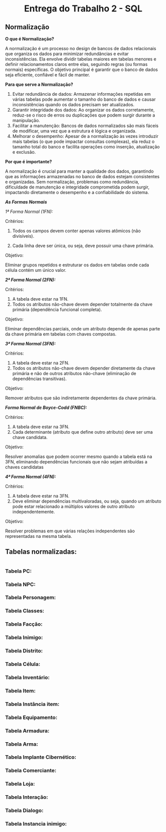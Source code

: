 # <center>Entrega do Trabalho 2 - SQL</center>

## **Normalização**

**O que é Normalização?**

A normalização é um processo no design de bancos de dados relacionais que organiza os dados para minimizar redundâncias e evitar inconsistências. Ela envolve dividir tabelas maiores em tabelas menores e definir relacionamentos claros entre elas, seguindo regras (ou formas normais) específicas. O objetivo principal é garantir que o banco de dados seja eficiente, confiável e fácil de manter.

**Para que serve a Normalização?**

1.	Evitar redundância de dados: Armazenar informações repetidas em várias tabelas pode aumentar o tamanho do banco de dados e causar inconsistências quando os dados precisam ser atualizados.
2.	Garantir integridade dos dados: Ao organizar os dados corretamente, reduz-se o risco de erros ou duplicações que podem surgir durante a manipulação.
3.	Facilitar a manutenção: Bancos de dados normalizados são mais fáceis de modificar, uma vez que a estrutura é lógica e organizada.
4.	Melhorar o desempenho: Apesar de a normalização às vezes introduzir mais tabelas (o que pode impactar consultas complexas), ela reduz o tamanho total do banco e facilita operações como inserção, atualização e exclusão.

**Por que é importante?**

A normalização é crucial para manter a qualidade dos dados, garantindo que as informações armazenadas no banco de dados estejam consistentes e organizadas. Sem normalização, problemas como redundância, dificuldade de manutenção e integridade comprometida podem surgir, impactando diretamente o desempenho e a confiabilidade do sistema.


***As Formas Normais***

*1ª Forma Normal (1FN):*

Critérios:

1. Todos os campos devem conter apenas valores atômicos (não divisíveis).

2. Cada linha deve ser única, ou seja, deve possuir uma chave primária.

Objetivo:

Eliminar grupos repetidos e estruturar os dados em tabelas onde cada célula contém um único valor.

***2ª Forma Normal (2FN):***

Critérios:

1. A tabela deve estar na 1FN.
2. Todos os atributos não-chave devem depender totalmente da chave primária (dependência funcional completa).

Objetivo:

Eliminar dependências parciais, onde um atributo depende de apenas parte da chave primária em tabelas com chaves compostas.

***3ª Forma Normal (3FN):***

Critérios:

1. A tabela deve estar na 2FN.
2. Todos os atributos não-chave devem depender diretamente da chave primária e não de outros atributos não-chave (eliminação de dependências transitivas).

Objetivo:

Remover atributos que são indiretamente dependentes da chave primária.

***Forma Normal de Boyce-Codd (FNBC):***

Critérios:

1. A tabela deve estar na 3FN.
2. Cada determinante (atributo que define outro atributo) deve ser uma chave candidata.

Objetivo:

Resolver anomalias que podem ocorrer mesmo quando a tabela está na 3FN, eliminando dependências funcionais que não sejam atribuídas a chaves candidatas

***4ª Forma Normal (4FN):***

Critérios:

1. A tabela deve estar na 3FN.
2. Deve eliminar dependências multivaloradas, ou seja, quando um atributo pode estar relacionado a múltiplos valores de outro atributo independentemente.

Objetivo:

Resolver problemas em que várias relações independentes são representadas na mesma tabela.

## Tabelas normalizadas:

#

### Tabela PC: 

### Tabela NPC:

### Tabela Personagem:

### Tabela Classes:

### Tabela Facção:

### Tabela Inimigo:

### Tabela Distrito:

### Tabela Célula:

### Tabela Inventário:

### Tabela Item:

### Tabela Instância item:

### Tabela Equipamento:

### Tabela Armadura:

### Tabela Arma:

### Tabela Implante Cibernético:

### Tabela Comerciante:

### Tabela Loja:

### Tabela Interação:

### Tabela Dialogo:

### Tabela Instancia inimigo:


